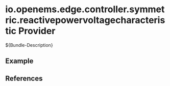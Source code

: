 # io.openems.edge.controller.symmetric.reactivepowervoltagecharacteristic Provider

${Bundle-Description}

## Example

## References

